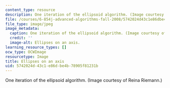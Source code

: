 ```yaml
---
content_type: resource
description: One iteration of the ellipsoid algorithm. (Image courtesy of Reina Riemann.)
file: /courses/6-854j-advanced-algorithms-fall-2008/5742024d43c1e86dbe4b78905f81231b_6-854jf08-th.jpg
file_type: image/jpeg
image_metadata:
  caption: One iteration of the ellipsoid algorithm. (Image courtesy of Reina Riemann.)
  credit: ''
  image-alt: Ellipses on an axis.
learning_resource_types: []
ocw_type: OCWImage
resourcetype: Image
title: Ellipses on an axis
uid: 5742024d-43c1-e86d-be4b-78905f81231b
---
```

One iteration of the ellipsoid algorithm. (Image courtesy of Reina Riemann.)

